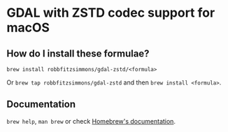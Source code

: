 # GDAL with ZSTD codec support for macOS

## How do I install these formulae?

`brew install robbfitzsimmons/gdal-zstd/<formula>`

Or `brew tap robbfitzsimmons/gdal-zstd` and then `brew install <formula>`.

## Documentation

`brew help`, `man brew` or check [Homebrew's documentation](https://docs.brew.sh).
